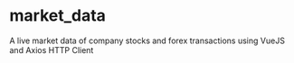 # market_data
A live market data of company stocks and forex transactions using VueJS and Axios HTTP Client

